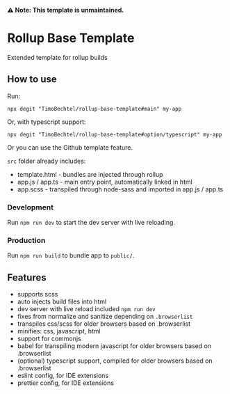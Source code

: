 **⚠ Note: This template is unmaintained.**

# Rollup Base Template
Extended template for rollup builds

## How to use
Run:
```
npx degit "TimoBechtel/rollup-base-template#main" my-app
```

Or, with typescript support:
```
npx degit "TimoBechtel/rollup-base-template#option/typescript" my-app
```
Or you can use the Github template feature.


`src` folder already includes:

- template.html - bundles are injected through rollup
- app.js / app.ts - main entry point, automatically linked in html
- app.scss - transpiled through node-sass and imported in app.js / app.ts

### Development
Run `npm run dev` to start the dev server with live reloading.

### Production
Run `npm run build` to bundle app to `public/`.

## Features
- supports scss
- auto injects build files into html
- dev server with live reload included `npm run dev`
- fixes from normalize and sanitize depending on `.browserlist`
- transpiles css/scss for older browsers based on .browserlist
- minifies: css, javascript, html
- support for commonjs
- babel for transpiling modern javascript for older browsers based on .browserlist
- (optional) typescript support, compiled for older browsers based on .browserlist
- eslint config, for IDE extensions
- prettier config, for IDE extensions
